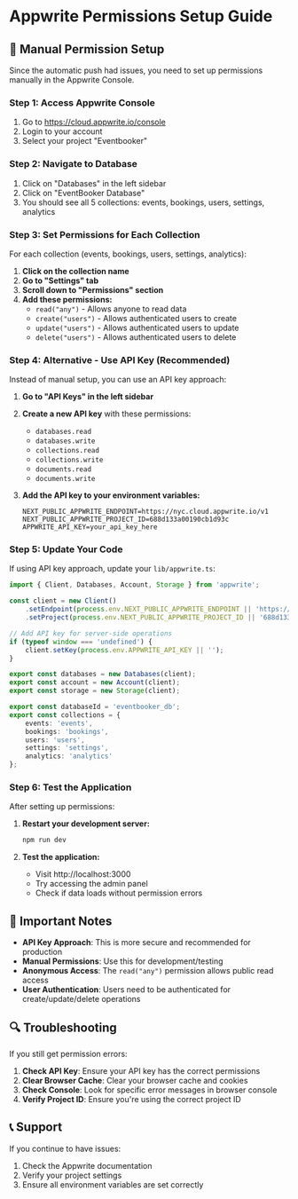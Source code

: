 # Appwrite Permissions Setup Guide

## 🔧 Manual Permission Setup

Since the automatic push had issues, you need to set up permissions manually in the Appwrite Console.

### Step 1: Access Appwrite Console
1. Go to https://cloud.appwrite.io/console
2. Login to your account
3. Select your project "Eventbooker"

### Step 2: Navigate to Database
1. Click on "Databases" in the left sidebar
2. Click on "EventBooker Database"
3. You should see all 5 collections: events, bookings, users, settings, analytics

### Step 3: Set Permissions for Each Collection

For each collection (events, bookings, users, settings, analytics):

1. **Click on the collection name**
2. **Go to "Settings" tab**
3. **Scroll down to "Permissions" section**
4. **Add these permissions:**
   - `read("any")` - Allows anyone to read data
   - `create("users")` - Allows authenticated users to create
   - `update("users")` - Allows authenticated users to update
   - `delete("users")` - Allows authenticated users to delete

### Step 4: Alternative - Use API Key (Recommended)

Instead of manual setup, you can use an API key approach:

1. **Go to "API Keys" in the left sidebar**
2. **Create a new API key** with these permissions:
   - `databases.read`
   - `databases.write`
   - `collections.read`
   - `collections.write`
   - `documents.read`
   - `documents.write`

3. **Add the API key to your environment variables:**
   ```env
   NEXT_PUBLIC_APPWRITE_ENDPOINT=https://nyc.cloud.appwrite.io/v1
   NEXT_PUBLIC_APPWRITE_PROJECT_ID=688d133a00190cb1d93c
   APPWRITE_API_KEY=your_api_key_here
   ```

### Step 5: Update Your Code

If using API key approach, update your `lib/appwrite.ts`:

```typescript
import { Client, Databases, Account, Storage } from 'appwrite';

const client = new Client()
    .setEndpoint(process.env.NEXT_PUBLIC_APPWRITE_ENDPOINT || 'https://nyc.cloud.appwrite.io/v1')
    .setProject(process.env.NEXT_PUBLIC_APPWRITE_PROJECT_ID || '688d133a00190cb1d93c');

// Add API key for server-side operations
if (typeof window === 'undefined') {
    client.setKey(process.env.APPWRITE_API_KEY || '');
}

export const databases = new Databases(client);
export const account = new Account(client);
export const storage = new Storage(client);

export const databaseId = 'eventbooker_db';
export const collections = {
    events: 'events',
    bookings: 'bookings',
    users: 'users',
    settings: 'settings',
    analytics: 'analytics'
};
```

### Step 6: Test the Application

After setting up permissions:

1. **Restart your development server:**
   ```bash
   npm run dev
   ```

2. **Test the application:**
   - Visit http://localhost:3000
   - Try accessing the admin panel
   - Check if data loads without permission errors

## 🚨 Important Notes

- **API Key Approach**: This is more secure and recommended for production
- **Manual Permissions**: Use this for development/testing
- **Anonymous Access**: The `read("any")` permission allows public read access
- **User Authentication**: Users need to be authenticated for create/update/delete operations

## 🔍 Troubleshooting

If you still get permission errors:

1. **Check API Key**: Ensure your API key has the correct permissions
2. **Clear Browser Cache**: Clear your browser cache and cookies
3. **Check Console**: Look for specific error messages in browser console
4. **Verify Project ID**: Ensure you're using the correct project ID

## 📞 Support

If you continue to have issues:
1. Check the Appwrite documentation
2. Verify your project settings
3. Ensure all environment variables are set correctly 